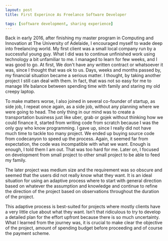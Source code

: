 ```yaml
---
layout: post
title: First Experince As Freelance Software Developer

tags: [software development, sharing experience]
---
```


Back in early 2016, after finishing my master program in Computing and Innovation at The University of Adelaide, I encouraged myself to wade deep into freelancing world. My first client was a small local company run by a successful young guy. What I did was to continue unfinished work using technology a bit unfamiliar to me. I managed to learn for few weeks, and I was good to go. At first, We don't have any written contract or whatsoever it was, since I thought that was ok to us. Days, weeks and months passed by, my financial situation became a serious matter. I thought, by taking another project I still can deal with them. In fact, that was not so easy for me to manage life balance between spending time with family and staring my old creepy laptop.

To make matters worse, I also joined in several co-founder of startup, as side job, I repeat once again, as a side job, without any planning where we were going to head. The only thing in our mind was to create a transportation business just like uber, grab or gojek without thinking how we could finance it, started from writing code from scratch because I was the only guy who know programming. I gave up, since I really did not have much time to tackle too many project. We ended up buying source code from codecanyon to speed up the process. Again, it seemed far from expectation, the code was incompatible with what we want. Enough is enough, I told them I am out. That was too hard for me. Later on, I focused on development from small project to other small project to be able to feed my family. 

The later project was medium size and the requirement was so obscure and seemed that the users did not really know what they want. It is an ideal situation for using an adaptive process where to   start with general direction based on whatever the assumption and  knowledge and continue to refine the direction of the project based on observations throughout the duration of the project.

This adaptive process is best-suited for projects where mostly clients have a very little clue about what they want. Isn’t that ridiculous to try to develop a detailed plan for the effort upfront because there is so much uncertainty. 
What I learned from the journey was, it is crucial to make clear the objective of the project, amount of spending budget before proceeding and of course the payment scheme. 
